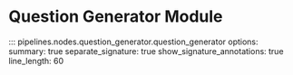 # Question Generator Module

::: pipelines.nodes.question_generator.question_generator
    options:
        summary: true
        separate_signature: true
        show_signature_annotations: true
        line_length: 60
